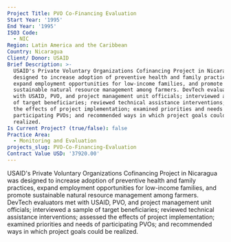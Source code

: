 ```yaml
---
Project Title: PVO Co-Financing Evaluation
Start Year: '1995'
End Year: '1995'
ISO3 Code:
  - NIC
Region: Latin America and the Caribbean
Country: Nicaragua
Client/ Donor: USAID
Brief Description: >-
  USAID's Private Voluntary Organizations Cofinancing Project in Nicaragua was
  designed to increase adoption of preventive health and family practices,
  expand employment opportunities for low-income families, and promote
  sustainable natural resource management among farmers. DevTech evaluators met
  with USAID, PVO, and project management unit officials; interviewed a sample
  of target beneficiaries; reviewed technical assistance interventions; assessed
  the effects of project implementation; examined priorities and needs of
  participating PVOs; and recommended ways in which project goals could be
  realized.
Is Current Project? (true/false): false
Practice Area:
  - Monitoring and Evaluation
projects_slug: PVO-Co-Financing-Evaluation
Contract Value USD: '37920.00'
---
```

USAID's Private Voluntary Organizations Cofinancing Project in Nicaragua was designed to increase adoption of preventive health and family practices, expand employment opportunities for low-income families, and promote sustainable natural resource management among farmers. DevTech evaluators met with USAID, PVO, and project management unit officials; interviewed a sample of target beneficiaries; reviewed technical assistance interventions; assessed the effects of project implementation; examined priorities and needs of participating PVOs; and recommended ways in which project goals could be realized.